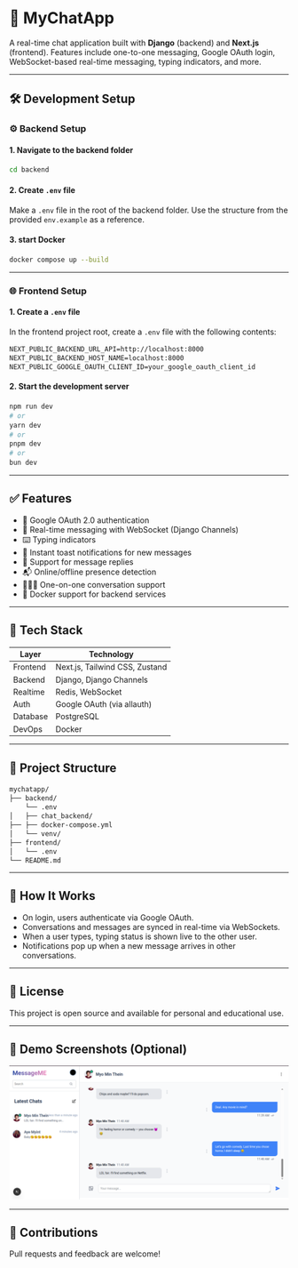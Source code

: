 # 💬 MyChatApp

A real-time chat application built with **Django** (backend) and **Next.js** (frontend). Features include one-to-one messaging, Google OAuth login, WebSocket-based real-time messaging, typing indicators, and more.

---

## 🛠 Development Setup

### ⚙️ Backend Setup

#### 1. Navigate to the backend folder

```bash
cd backend
```

#### 2. Create `.env` file

Make a `.env` file in the root of the backend folder. Use the structure from the provided `env.example` as a reference.

#### 3. start Docker

```bash
docker compose up --build
```

---

### 🌐 Frontend Setup

#### 1. Create a `.env` file

In the frontend project root, create a `.env` file with the following contents:

```env
NEXT_PUBLIC_BACKEND_URL_API=http://localhost:8000
NEXT_PUBLIC_BACKEND_HOST_NAME=localhost:8000
NEXT_PUBLIC_GOOGLE_OAUTH_CLIENT_ID=your_google_oauth_client_id
```

#### 2. Start the development server

```bash
npm run dev
# or
yarn dev
# or
pnpm dev
# or
bun dev
```

---

## ✅ Features

- 🔐 Google OAuth 2.0 authentication
- 💬 Real-time messaging with WebSocket (Django Channels)
- ⌨️ Typing indicators
- 🔔 Instant toast notifications for new messages
- 🧵 Support for message replies
- 📬 Online/offline presence detection
- 🧑‍🤝‍🧑 One-on-one conversation support
- 🐳 Docker support for backend services

---

## 🧪 Tech Stack

| Layer    | Technology                     |
| -------- | ------------------------------ |
| Frontend | Next.js, Tailwind CSS, Zustand |
| Backend  | Django, Django Channels        |
| Realtime | Redis, WebSocket               |
| Auth     | Google OAuth (via allauth)     |
| Database | PostgreSQL                     |
| DevOps   | Docker                         |

---

## 📂 Project Structure

```
mychatapp/
├── backend/
    └── .env
│   ├── chat_backend/
├── ├── docker-compose.yml
│   └── venv/
├── frontend/
│   └── .env
└── README.md
```

---

## 🚀 How It Works

- On login, users authenticate via Google OAuth.
- Conversations and messages are synced in real-time via WebSockets.
- When a user types, typing status is shown live to the other user.
- Notifications pop up when a new message arrives in other conversations.

---

## 🧾 License

This project is open source and available for personal and educational use.

---

## 📸 Demo Screenshots (Optional)

![Chat UI](./sceenshots/screenshot_ui.png)

---

## 🙌 Contributions

Pull requests and feedback are welcome!
